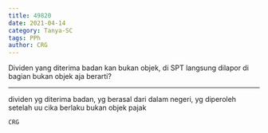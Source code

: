 ```yaml
---
title: 49820
date: 2021-04-14
category: Tanya-SC
tags: PPh
author: CRG
---
```


Dividen yang diterima badan kan bukan objek, di SPT langsung dilapor di bagian bukan objek aja berarti?

---

dividen yg diterima badan, yg berasal dari dalam negeri, yg diperoleh setelah uu cika berlaku bukan objek pajak

`CRG`
